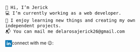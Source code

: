 <p>
    <samp>
        👋 Hi, I’m Jerick <br/>
        💻 I’m currently working as a web developer. <br/>
        💞️ I enjoy learning new things and creating my own independent projects. <br/>
        📬 You can mail me delarosajerick26@gmail.com
    </samp>
</p>

connect with me 😉:
<a href="https://www.linkedin.com/in/delarosa-jerick-t/">
  <img align="left" alt="Jerick Dela Rosa Linkdin" width="21px" src="https://raw.githubusercontent.com/edent/SuperTinyIcons/099dc12b59179d07d534069bc8551718f786d91a/images/svg/linkedin.svg" />
</a>
